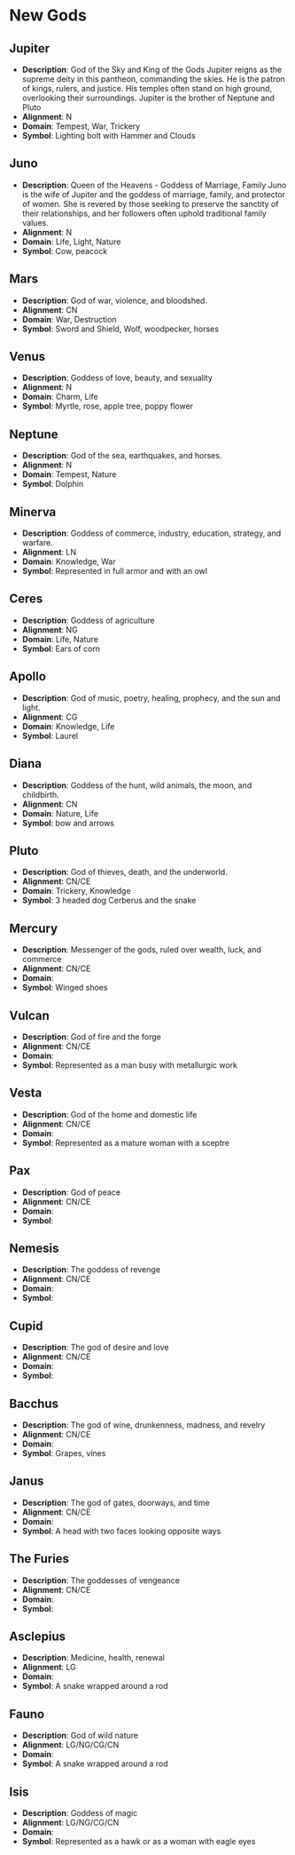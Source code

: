 # New Gods

## Jupiter 

* **Description**:  God of the Sky and King of the Gods
Jupiter reigns as the supreme deity in this pantheon, commanding the skies. He is the patron of kings, rulers, and justice. His temples often stand on high ground, overlooking their surroundings.  Jupiter is the brother of Neptune and Pluto
* **Alignment**:  N
* **Domain**:  Tempest, War, Trickery
* **Symbol**:  Lighting bolt with Hammer and Clouds

## Juno  

* **Description**: Queen of the Heavens - Goddess of Marriage, Family
Juno is the wife of Jupiter and the goddess of marriage, family, and protector of women. She is revered by those seeking to preserve the sanctity of their relationships, and her followers often uphold traditional family values.
* **Alignment**: N
* **Domain**: Life, Light, Nature
* **Symbol**:  Cow, peacock

## Mars  

* **Description**:  God of war, violence, and bloodshed.
* **Alignment**: CN
* **Domain**: War, Destruction
* **Symbol**:  Sword and Shield, Wolf, woodpecker, horses

## Venus  

* **Description**:  Goddess of love, beauty, and sexuality
* **Alignment**: N
* **Domain**:  Charm, Life
* **Symbol**:  Myrtle, rose, apple tree, poppy flower

## Neptune  

* **Description**:   God of the sea, earthquakes, and horses.
* **Alignment**: N
* **Domain**: Tempest, Nature
* **Symbol**:  Dolphin

## Minerva  

* **Description**:   Goddess of commerce, industry, education, strategy, and warfare. 
* **Alignment**: LN
* **Domain**: Knowledge, War
* **Symbol**:  Represented in full armor and with an owl

## Ceres  

* **Description**:   Goddess of agriculture
* **Alignment**: NG
* **Domain**: Life, Nature
* **Symbol**:  Ears of corn

## Apollo 

* **Description**:   God of music, poetry, healing, prophecy, and the sun and light.
* **Alignment**: CG
* **Domain**: Knowledge, Life
* **Symbol**:  Laurel

## Diana  

* **Description**:   Goddess of the hunt, wild animals, the moon, and childbirth.
* **Alignment**: CN
* **Domain**: Nature, Life
* **Symbol**:  bow and arrows

## Pluto  

* **Description**:  God of thieves, death, and the underworld.
* **Alignment**: CN/CE
* **Domain**:  Trickery, Knowledge
* **Symbol**:  3 headed dog Cerberus and the snake

## Mercury   

* **Description**: Messenger of the gods, ruled over wealth, luck, and commerce
* **Alignment**: CN/CE
* **Domain**:  
* **Symbol**:  Winged shoes

## Vulcan    

* **Description**: God of fire and the forge
* **Alignment**: CN/CE
* **Domain**:  
* **Symbol**:  Represented as a man busy with metallurgic work

## Vesta    

* **Description**: God of the home and domestic life
* **Alignment**: CN/CE
* **Domain**:  
* **Symbol**:  Represented as a mature woman with a sceptre

## Pax     

* **Description**: God of peace
* **Alignment**: CN/CE
* **Domain**:  
* **Symbol**:  

## Nemesis      

* **Description**: The goddess of revenge
* **Alignment**: CN/CE
* **Domain**:  
* **Symbol**:  

## Cupid       

* **Description**: The god of desire and love
* **Alignment**: CN/CE
* **Domain**:  
* **Symbol**:  

## Bacchus       

* **Description**: The god of wine, drunkenness, madness, and revelry
* **Alignment**: CN/CE
* **Domain**:  
* **Symbol**:  Grapes, vines

## Janus       

* **Description**: The god of gates, doorways, and time
* **Alignment**: CN/CE
* **Domain**:  
* **Symbol**:  A head with two faces looking opposite ways

## The Furies        

* **Description**: The goddesses of vengeance
* **Alignment**: CN/CE
* **Domain**:  
* **Symbol**:  

## Asclepius      

* **Description**: Medicine, health, renewal
* **Alignment**: LG
* **Domain**:  
* **Symbol**:  A snake wrapped around a rod

## Fauno      

* **Description**: God of wild nature
* **Alignment**: LG/NG/CG/CN
* **Domain**:  
* **Symbol**:  A snake wrapped around a rod

## Isis      

* **Description**: Goddess of magic
* **Alignment**: LG/NG/CG/CN
* **Domain**:  
* **Symbol**:  Represented as a hawk or as a woman with eagle eyes
